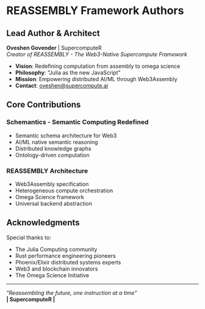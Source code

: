 # REASSEMBLY Framework Authors

## Lead Author & Architect

**Oveshen Govender** | SupercomputeR  
*Creator of REASSEMBLY - The Web3-Native Supercompute Framework*

- **Vision**: Redefining computation from assembly to omega science
- **Philosophy**: "Julia as the new JavaScript" 
- **Mission**: Empowering distributed AI/ML through Web3Assembly
- **Contact**: oveshen@supercompute.ai

## Core Contributions

### Schemantics - Semantic Computing Redefined
- Semantic schema architecture for Web3
- AI/ML native semantic reasoning
- Distributed knowledge graphs
- Ontology-driven computation

### REASSEMBLY Architecture
- Web3Assembly specification
- Heterogeneous compute orchestration  
- Omega Science framework
- Universal backend abstraction

## Acknowledgments

Special thanks to:
- The Julia Computing community
- Rust performance engineering pioneers
- Phoenix/Elixir distributed systems experts
- Web3 and blockchain innovators
- The Omega Science Initiative

---

*"Reassembling the future, one instruction at a time"*  
**| SupercomputeR |**